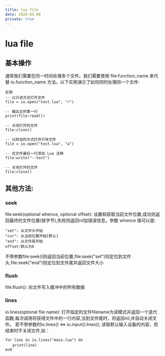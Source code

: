 ```yaml
---
title: lua file
date: 2020-05-08
private: true
---
```

# lua file

## 基本操作
通常我们需要在同一时间处理多个文件。我们需要使用 file:function_name 来代替 io.function_name 方法。以下实例演示了如何同时处理同一个文件:

    实例
    -- 以只读方式打开文件
    file = io.open("test.lua", "r")

    -- 输出文件第一行
    print(file:read())

    -- 关闭打开的文件
    file:close()

    -- 以附加的方式打开只写文件
    file = io.open("test.lua", "a")

    -- 在文件最后一行添加 Lua 注释
    file:write("--test")

    -- 关闭打开的文件
    file:close()

## 其他方法:
### seek
file:seek(optional whence, optional offset): 设置和获取当前文件位置,成功则返回最终的文件位置(按字节),失败则返回nil加错误信息。参数 whence 值可以是:

    "set": 从文件头开始
    "cur": 从当前位置开始[默认]
    "end": 从文件尾开始
    offset:默认为0

不带参数file:seek()则返回当前位置,file:seek("set")则定位到文件头,file:seek("end")则定位到文件尾并返回文件大小

### flush
file:flush(): 向文件写入缓冲中的所有数据

### lines
io.lines(optional file name): 打开指定的文件filename为读模式并返回一个迭代函数,每次调用将获得文件中的一行内容,当到文件尾时，将返回nil,并自动关闭文件。
若不带参数时io.lines() <=> io.input():lines(); 读取默认输入设备的内容，但结束时不关闭文件,如：

    for line in io.lines("main.lua") do
    　　print(line)
    end